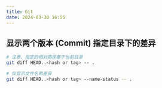 ```yaml
---
title: Git 
date: 2024-03-30 16:55
---
```


## 显示两个版本 (Commit) 指定目录下的差异

```bash
# 注意，指定的相对路径基于当前目录
git diff HEAD..<hash or tag> -- .

# 仅显示文件名和差异
git diff HEAD..<hash or tag> --name-status -- .
```